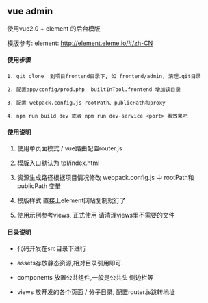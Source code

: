 
## vue admin

使用vue2.0 + element 的后台模版

模版参考: element: http://element.eleme.io/#/zh-CN


#### 使用步骤

~~~
1. git clone  到项目frontend目录下, 如 frontend/admin, 清理.git目录

2. 配置app/config/prod.php  builtInTool.frontend 增加该目录

3. 配置 webpack.config.js rootPath、publicPath和proxy

4. npm run build dev 或者 npm run dev-service <port> 看效果吧
~~~


#### 使用说明

1. 使用单页面模式 / vue路由配置router.js

2. 模版入口默认为 tpl/index.html

3. 资源生成路径根据项目情况修改 webpack.config.js 中 rootPath和publicPath 变量

4. 模版样式 直接上element网站复制就行了

5. 使用示例参考views, 正式使用 请清理views里不需要的文件


#### 目录说明

* 代码开发在src目录下进行

* assets存放静态资源,相对目录引用即可.

* components 放置公共组件,一般是公共头 侧边栏等

* views 放开发的各个页面 / 分子目录, 配置router.js跳转地址
